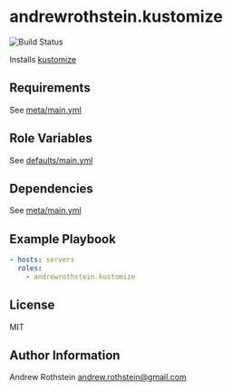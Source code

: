 andrewrothstein.kustomize
=========
![Build Status](https://github.com/andrewrothstein/ansible-kustomize/actions/workflows/build.yml/badge.svg)

Installs [kustomize](https://github.com/kubernetes-sigs/kustomize)

Requirements
------------

See [meta/main.yml](meta/main.yml)

Role Variables
--------------

See [defaults/main.yml](defaults/main.yml)

Dependencies
------------

See [meta/main.yml](meta/main.yml)

Example Playbook
----------------

```yml
- hosts: servers
  roles:
    - andrewrothstein.kustomize
```

License
-------

MIT

Author Information
------------------

Andrew Rothstein <andrew.rothstein@gmail.com>
